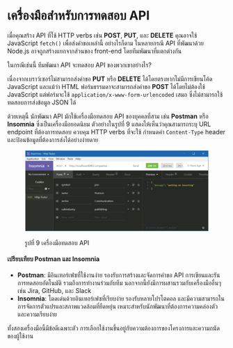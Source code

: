 # เครื่องมือสำหรับการทดสอบ API

เมื่อคุณสร้าง API ที่ใช้ HTTP verbs เช่น **POST**, **PUT**, และ **DELETE** คุณอาจใช้ JavaScript `fetch()` เพื่อส่งคำขอเหล่านี้ อย่างไรก็ตาม ในหลายกรณี API ที่พัฒนาด้วย Node.js อาจถูกสร้างแยกจากส่วนของ front-end โดยทีมพัฒนาที่แตกต่างกัน&#x20;

ในกรณีเช่นนี้ ทีมพัฒนา API จะทดสอบ API ของพวกเขาอย่างไร?&#x20;

เนื่องจากเบราว์เซอร์ไม่สามารถส่งคำขอ **PUT** หรือ **DELETE** ได้โดยตรงหากไม่มีการเขียนโค้ด JavaScript และแม้ว่า HTML ฟอร์มธรรมดาจะสามารถส่งคำขอ **POST** ได้โดยไม่ต้องใช้ JavaScript แต่ฟอร์มจะใช้ `application/x-www-form-urlencoded` เสมอ ซึ่งไม่สามารถใช้ทดสอบการส่งข้อมูล JSON ได้

ด้วยเหตุนี้ นักพัฒนา API มักใช้เครื่องมือทดสอบ API ของบุคคลที่สาม เช่น **Postman** หรือ **Insomnia** ซึ่งเป็นเครื่องมือยอดนิยม ตัวอย่างในรูปที่ 9 แสดงให้เห็นว่าคุณสามารถระบุ URL endpoint ที่ต้องการทดสอบ ควบคุม HTTP verbs ที่จะใช้ กำหนดค่า `Content-Type` header และป้อนข้อมูลที่ต้องการส่งได้อย่างง่ายดาย

<figure><img src="../../.gitbook/assets/image (10).png" alt=""><figcaption><p>รูปที่ 9 เครื่องมือทดสอบ API</p></figcaption></figure>

#### เปรียบเทียบ Postman และ Insomnia

* **Postman**: มีอินเทอร์เฟซที่ใช้งานง่าย รองรับการสร้างและจัดการคำขอ API การเขียนและรันการทดสอบอัตโนมัติ รวมถึงการทำงานร่วมกับทีม นอกจากนี้ยังมีการผสานรวมกับเครื่องมืออื่นๆ เช่น Jira, GitHub, และ Slack
* **Insomnia**: โดดเด่นด้วยอินเทอร์เฟซที่เรียบง่าย รองรับหลายโปรโตคอล และมีความสามารถในการจัดการตัวแปรและสภาพแวดล้อมที่ยืดหยุ่น เหมาะสำหรับนักพัฒนาที่ต้องการความคล่องตัวและความเรียบง่าย

ทั้งสองเครื่องมือนี้มีข้อดีเฉพาะตัว การเลือกใช้งานขึ้นอยู่กับความต้องการของโครงการและความถนัดของผู้ใช้งาน

